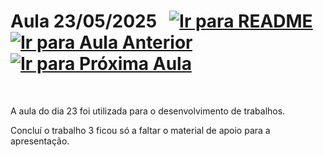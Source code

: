 # Aula 23/05/2025 &nbsp; [![Ir para README](https://img.shields.io/badge/Indice-Verde?style=for-the-badge)](../README.md#indice) &nbsp; [![Ir para Aula Anterior](https://img.shields.io/badge/Anterior-Aula%2010-007ACC?style=for-the-badge)](../aulas/16-05-2025.md) [![Ir para Próxima Aula](https://img.shields.io/badge/Próxima-Aula%2012-007ACC?style=for-the-badge)](../aulas/03-06-2025.md)

<br>

<p>  
  A aula do dia 23 foi utilizada para o desenvolvimento de trabalhos.
</p>

<p>  
  Concluí o trabalho 3 ficou só a faltar o material de apoio para a apresentação.
</p>




